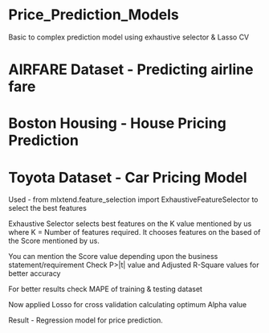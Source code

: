 # Price_Prediction_Models
Basic to complex prediction model using exhaustive selector &amp; Lasso CV 

# AIRFARE Dataset - Predicting airline fare
# Boston Housing - House Pricing Prediction
# Toyota Dataset - Car Pricing Model 

Used - from mlxtend.feature_selection import ExhaustiveFeatureSelector to select the best features

Exhaustive Selector selects best features on the K value mentioned by us where K = Number of features required.
It chooses features on the based of the Score mentioned by us.

You can mention the Score value depending upon the business statement/requirement
Check P>|t| value and Adjusted R-Square values for better accuracy

For better results check MAPE of training & testing dataset

Now applied Losso for cross validation calculating optimum Alpha value

Result - Regression model for price prediction.



